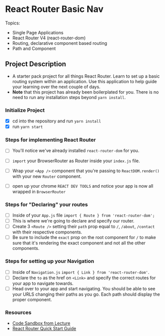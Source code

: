 # React Router Basic Nav

Topics:

* Single Page Applications
* React Router V4 (react-router-dom)
* Routing, declarative component based routing
* Path and Component

## Project Description

* A starter pack project for all things React Router. Learn to set up a basic routing system within an application. Use this application to help guide your learning over the next couple of days.
* **Note** that this project has already been boilerplated for you. There is no need to run any installation steps beyond `yarn install`.

### Initialize Project

- [x] cd into the repository and run `yarn install`
- [x] run `yarn start`

### Steps for implementing React Router

- [ ] You'll notice we've already installed `react-router-dom` for you.
- [ ] `import` your BrowserRouter as Router inside your `index.js` file.
- [ ] Wrap your `<App />` component that you're passing to `ReactDOM.render()` with your new `Router` component.
- [ ] open up your chrome `REACT DEV TOOLS` and notice your app is now all wrapped in `BrowserRouter`


### Steps for "Declaring" your routes

- [ ] Inside of your `App.js` file `import { Route } from 'react-router-dom';`
- [ ] This is where we're going to declare and specify our router.
- [ ] Create 3 `<Route />` setting their `path` prop equal to `/`, `/about`, `/contact` with their respective components.
- [ ] Be sure to include the `exact` prop on the root component for `/` to make sure that it's rendering the exact component and not all the other components.

### Steps for setting up your Navigation

- [ ] Inside of `Navigation.js` `import { Link } from 'react-router-dom'`.
- [ ] Declare the `to` as the href on `<Link>` and specify the correct routes for your app to navigate towards.
- [ ] Head over to your app and start navigating. You should be able to see your URLS changing their paths as you go. Each path should display the proper component. 

### Resources

* [Code Sandbox from Lecture](https://codesandbox.io/s/n58oqgwmP)
* [React Router Quick Start Guide](https://reacttraining.com/react-router/web/guides/quick-start)
